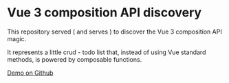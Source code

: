 # Vue 3 composition API discovery

This repository served ( and serves ) to discover the Vue 3 composition API magic.

It represents a little crud - todo list that, instead of using Vue standard methods, is powered by composable functions.

[Demo on Github](https://tq-bit.github.io/discovery-composition-api/)